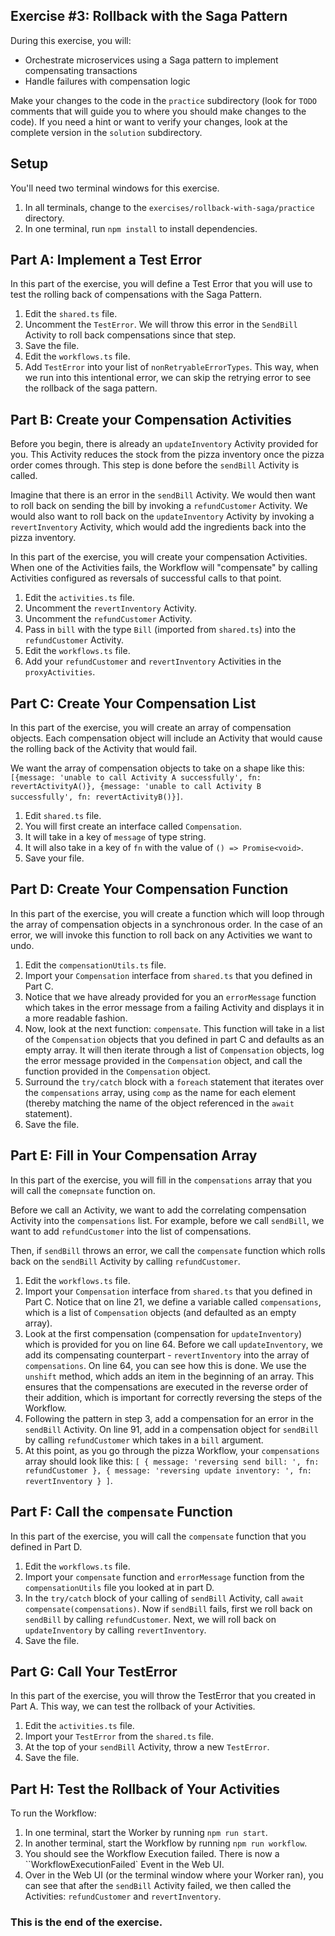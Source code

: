 ## Exercise #3: Rollback with the Saga Pattern

During this exercise, you will:

- Orchestrate microservices using a Saga pattern to implement compensating transactions
- Handle failures with compensation logic

Make your changes to the code in the `practice` subdirectory (look for `TODO` comments that will guide you to where you should make changes to the code). If you need a hint or want to verify your changes, look at the complete version in the `solution` subdirectory.

## Setup

You'll need two terminal windows for this exercise.

1. In all terminals, change to the `exercises/rollback-with-saga/practice` directory.
2. In one terminal, run `npm install` to install dependencies.

## Part A: Implement a Test Error

In this part of the exercise, you will define a Test Error that you will use to test the rolling back of compensations with the Saga Pattern.

1. Edit the `shared.ts` file.
2. Uncomment the `TestError`. We will throw this error in the `SendBill` Activity to roll back compensations since that step.
3. Save the file.
4. Edit the `workflows.ts` file.
5. Add `TestError` into your list of `nonRetryableErrorTypes`. This way, when we run into this intentional error, we can skip the retrying error to see the rollback of the saga pattern.

## Part B: Create your Compensation Activities

Before you begin, there is already an `updateInventory` Activity provided for you. This Activity reduces the stock from the pizza inventory once the pizza order comes through. This step is done before the `sendBill` Activity is called.

Imagine that there is an error in the `sendBill` Activity. We would then want to roll back on sending the bill by invoking a `refundCustomer` Activity. We would also want to roll back on the `updateInventory` Activity by invoking a `revertInventory` Activity, which would add the ingredients back into the pizza inventory.

In this part of the exercise, you will create your compensation Activities. When one of the Activities fails, the Workflow will "compensate" by calling Activities configured as reversals of successful calls to that point.

1. Edit the `activities.ts` file.
2. Uncomment the `revertInventory` Activity.
3. Uncomment the `refundCustomer` Activity.
4. Pass in `bill` with the type `Bill` (imported from `shared.ts`) into the `refundCustomer` Activity.
5. Edit the `workflows.ts` file.
6. Add your `refundCustomer` and `revertInventory` Activities in the `proxyActivities`.

## Part C: Create Your Compensation List

In this part of the exercise, you will create an array of compensation objects. Each compensation object will include an Activity that would cause the rolling back of the Activity that would fail.

We want the array of compensation objects to take on a shape like this: `[{message: 'unable to call Activity A successfully', fn: revertActivityA()}, {message: 'unable to call Activity B successfully', fn: revertActivityB()}]`.

1. Edit `shared.ts` file.
2. You will first create an interface called `Compensation`.
3. It will take in a key of `message` of type string.
4. It will also take in a key of `fn` with the value of `() => Promise<void>`.
5. Save your file.

## Part D: Create Your Compensation Function

In this part of the exercise, you will create a function which will loop through the array of compensation objects in a synchronous order. In the case of an error, we will invoke this function to roll back on any Activities we want to undo.

1. Edit the `compensationUtils.ts` file.
2. Import your `Compensation` interface from `shared.ts` that you defined in Part C.
3. Notice that we have already provided for you an `errorMessage` function which takes in the error message from a failing Activity and displays it in a more readable fashion.
4. Now, look at the next function: `compensate`. This function will take in a list of the `Compensation` objects that you defined in part C and defaults as an empty array. It will then iterate through a list of `Compensation` objects, log the error message provided in the `Compensation` object, and call the function provided in the `Compensation` object.
5. Surround the `try/catch` block with a `foreach` statement that iterates over the `compensations` array, using `comp` as the name for each element (thereby matching the name of the object referenced in the `await` statement).
6. Save the file.

## Part E: Fill in Your Compensation Array

In this part of the exercise, you will fill in the `compensations` array that you will call the `comepnsate` function on.

Before we call an Activity, we want to add the correlating compensation Activity into the `compensations` list. For example, before we call `sendBill`, we want to add `refundCustomer` into the list of compensations.

Then, if `sendBill` throws an error, we call the `compensate` function which rolls back on the `sendBill` Activity by calling `refundCustomer`.

1. Edit the `workflows.ts` file.
2. Import your `Compensation` interface from `shared.ts` that you defined in Part C. Notice that on line 21, we define a variable called `compensations`, which is a list of `Compensation` objects (and defaulted as an empty array).
3. Look at the first compensation (compensation for `updateInventory`) which is provided for you on line 64. Before we call `updateInventory`, we add its compensating counterpart - `revertInventory` into the array of `compensations`. On line 64, you can see how this is done. We use the `unshift` method, which adds an item in the beginning of an array. This ensures that the compensations are executed in the reverse order of their addition, which is important for correctly reversing the steps of the Workflow.
4. Following the pattern in step 3, add a compensation for an error in the `sendBill` Activity. On line 91, add in a compensation object for `sendBill` by calling `refundCustomer` which takes in a `bill` argument.
5. At this point, as you go through the pizza Workflow, your `compensations` array should look like this: `[
  { message: 'reversing send bill: ', fn: refundCustomer },
  { message: 'reversing update inventory: ', fn: revertInventory }
]`.

## Part F: Call the `compensate` Function

In this part of the exercise, you will call the `compensate` function that you defined in Part D.

1. Edit the `workflows.ts` file.
2. Import your `compensate` function and `errorMessage` function from the `compensationUtils` file you looked at in part D.
3. In the `try/catch` block of your calling of `sendBill` Activity, call `await compensate(compensations)`. Now if `sendBill` fails, first we roll back on `sendBill` by calling `refundCustomer`. Next, we will roll back on `updateInventory` by calling `revertInventory`.
4. Save the file.

## Part G: Call Your TestError

In this part of the exercise, you will throw the TestError that you created in Part A. This way, we can test the rollback of your Activities.

1. Edit the `activities.ts` file.
2. Import your `TestError` from the `shared.ts` file.
3. At the top of your `sendBill` Activity, throw a new `TestError`.
4. Save the file.

## Part H: Test the Rollback of Your Activities

To run the Workflow:

1. In one terminal, start the Worker by running `npm run start`.
2. In another terminal, start the Workflow by running `npm run workflow`.
3. You should see the Workflow Execution failed. There is now a ``WorkflowExecutionFailed` Event in the Web UI.
4. Over in the Web UI (or the terminal window where your Worker ran), you can see that after the `sendBill` Activity failed, we then called the Activities: `refundCustomer` and `revertInventory`.

### This is the end of the exercise.
